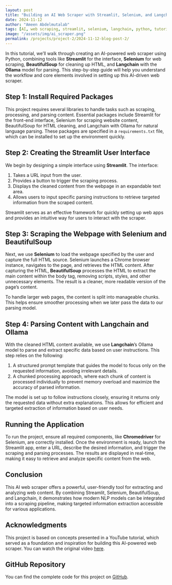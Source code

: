 ```yaml
---
layout: post
title: "Building an AI Web Scraper with Streamlit, Selenium, and Langchain"
date: 2024-11-12
author: "Ameen Abdelmutalab"
tags: [AI, web scraping, streamlit, selenium, langchain, python, tutorial]
image: "/assets/img/ai_scraper.png"
permalink: /projects/project-2/2024-11-12-blog-post-2/
---
```


In this tutorial, we’ll walk through creating an AI-powered web scraper using Python, combining tools like **Streamlit** for the interface, **Selenium** for web scraping, **BeautifulSoup** for cleaning up HTML, and **Langchain** with the **Ollama** model for parsing. This step-by-step guide will help you understand the workflow and core elements involved in setting up this AI-driven web scraper.

## Step 1: Install Required Packages

This project requires several libraries to handle tasks such as scraping, processing, and parsing content. Essential packages include Streamlit for the front-end interface, Selenium for scraping website content, BeautifulSoup for HTML cleaning, and Langchain with Ollama for natural language parsing. These packages are specified in a `requirements.txt` file, which can be installed to set up the environment quickly.

## Step 2: Creating the Streamlit User Interface

We begin by designing a simple interface using **Streamlit**. The interface:
1. Takes a URL input from the user.
2. Provides a button to trigger the scraping process.
3. Displays the cleaned content from the webpage in an expandable text area.
4. Allows users to input specific parsing instructions to retrieve targeted information from the scraped content.

Streamlit serves as an effective framework for quickly setting up web apps and provides an intuitive way for users to interact with the scraper.

## Step 3: Scraping the Webpage with Selenium and BeautifulSoup

Next, we use **Selenium** to load the webpage specified by the user and capture the full HTML source. Selenium launches a Chrome browser instance, navigates to the page, and retrieves the HTML content. After capturing the HTML, **BeautifulSoup** processes the HTML to extract the main content within the body tag, removing scripts, styles, and other unnecessary elements. The result is a cleaner, more readable version of the page’s content.

To handle larger web pages, the content is split into manageable chunks. This helps ensure smoother processing when we later pass the data to our parsing model.

## Step 4: Parsing Content with Langchain and Ollama

With the cleaned HTML content available, we use **Langchain**’s Ollama model to parse and extract specific data based on user instructions. This step relies on the following:
1. A structured prompt template that guides the model to focus only on the requested information, avoiding irrelevant details.
2. A chunked processing approach, where each chunk of content is processed individually to prevent memory overload and maximize the accuracy of parsed information.

The model is set up to follow instructions closely, ensuring it returns only the requested data without extra explanations. This allows for efficient and targeted extraction of information based on user needs.

## Running the Application

To run the project, ensure all required components, like **Chromedriver** for Selenium, are correctly installed. Once the environment is ready, launch the Streamlit app, enter a URL, describe the desired information, and trigger the scraping and parsing processes. The results are displayed in real-time, making it easy to retrieve and analyze specific content from the web.

## Conclusion

This AI web scraper offers a powerful, user-friendly tool for extracting and analyzing web content. By combining Streamlit, Selenium, BeautifulSoup, and Langchain, it demonstrates how modern NLP models can be integrated into a scraping pipeline, making targeted information extraction accessible for various applications.

## Acknowledgments

This project is based on concepts presented in a YouTube tutorial, which served as a foundation and inspiration for building this AI-powered web scraper. You can watch the original video [here](https://www.youtube.com/watch?v=Oo8-nEuDBkk).


## GitHub Repository

You can find the complete code for this project on [GitHub](https://github.com/AminAbd/Web_Scraper).


